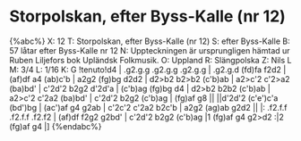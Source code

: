 # Storpolskan, efter Byss-Kalle (nr 12)

{%abc%}
X: 12
T: Storpolskan, efter Byss-Kalle (nr 12)
S: efter Byss-Kalle
B: 57 låtar efter Byss-Kalle nr 12
N: Uppteckningen är ursprungligen hämtad ur Ruben Liljefors bok Upländsk Folkmusik.
O: Uppland
R: Slängpolska
Z: Nils L
M: 3/4
L: 1/16
K: G
!tenuto!d4 | .g2.g.g .g2.g.g .g2.g.g | .g2.g.d (fd)fa f2d2 | (af)df a4 (ab)c'b | a2g2 (fg)bg d2d2 | 
d2>b2 b2>b2 (c'b)ab | a2>c'2 c'2>a2 (ba)bd' | c'2d'2 b2g2 d'2d'a | (c'b)ag (fg)bg d4 |
d2>b2 b2b2 (c'b)ab | a2>c'2 c'2a2 (ba)bd' | c'2d'2 b2g2 (c'b)ag | (fg)af g8 ||
||d'2d'2 (c'e')c'a (bd')bg | (ac')af g4 g2ab | c'2c'2 c'2a2 b2c'b | a2g2 (ag)ab g2d2 ||
|: .f2.f.f .f2.f.f .f2.f2 | (af)df f2g2 g2bd' | c'2d'2 b2g2 (c'b)ag |1 (fg)af g4 g2>d2 :|2 (fg)af g4 |]
{%endabc%}

